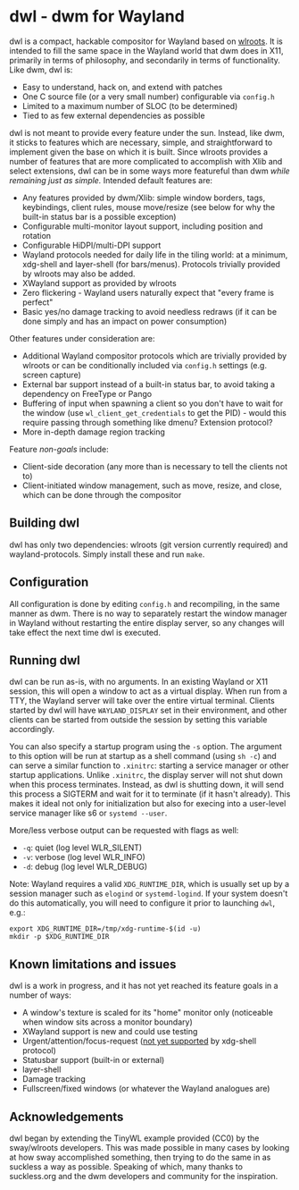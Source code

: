 # dwl - dwm for Wayland

dwl is a compact, hackable compositor for Wayland based on [wlroots](https://github.com/swaywm/wlroots).  It is intended to fill the same space in the Wayland world that dwm does in X11, primarily in terms of philosophy, and secondarily in terms of functionality.  Like dwm, dwl is:

- Easy to understand, hack on, and extend with patches
- One C source file (or a very small number) configurable via `config.h`
- Limited to a maximum number of SLOC (to be determined)
- Tied to as few external dependencies as possible


dwl is not meant to provide every feature under the sun.  Instead, like dwm, it sticks to features which are necessary, simple, and straightforward to implement given the base on which it is built.  Since wlroots provides a number of features that are more complicated to accomplish with Xlib and select extensions, dwl can be in some ways more featureful than dwm *while remaining just as simple.*  Intended default features are:

- Any features provided by dwm/Xlib: simple window borders, tags, keybindings, client rules, mouse move/resize (see below for why the built-in status bar is a possible exception)
- Configurable multi-monitor layout support, including position and rotation
- Configurable HiDPI/multi-DPI support
- Wayland protocols needed for daily life in the tiling world: at a minimum, xdg-shell and layer-shell (for bars/menus).  Protocols trivially provided by wlroots may also be added.
- XWayland support as provided by wlroots
- Zero flickering - Wayland users naturally expect that "every frame is perfect"
- Basic yes/no damage tracking to avoid needless redraws (if it can be done simply and has an impact on power consumption)


Other features under consideration are:

- Additional Wayland compositor protocols which are trivially provided by wlroots or can be conditionally included via `config.h` settings (e.g. screen capture)
- External bar support instead of a built-in status bar, to avoid taking a dependency on FreeType or Pango
- Buffering of input when spawning a client so you don't have to wait for the window (use `wl_client_get_credentials` to get the PID) - would this require passing through something like dmenu?  Extension protocol?
- More in-depth damage region tracking


Feature *non-goals* include:

- Client-side decoration (any more than is necessary to tell the clients not to)
- Client-initiated window management, such as move, resize, and close, which can be done through the compositor


## Building dwl

dwl has only two dependencies: wlroots (git version currently required) and wayland-protocols.  Simply install these and run `make`.


## Configuration

All configuration is done by editing `config.h` and recompiling, in the same manner as dwm.  There is no way to separately restart the window manager in Wayland without restarting the entire display server, so any changes will take effect the next time dwl is executed.


## Running dwl

dwl can be run as-is, with no arguments. In an existing Wayland or X11 session, this will open a window to act as a virtual display.  When run from a TTY, the Wayland server will take over the entire virtual terminal.  Clients started by dwl will have `WAYLAND_DISPLAY` set in their environment, and other clients can be started from outside the session by setting this variable accordingly.

You can also specify a startup program using the `-s` option.  The argument to this option will be run at startup as a shell command (using `sh -c`) and can serve a similar function to `.xinitrc`: starting a service manager or other startup applications.  Unlike `.xinitrc`, the display server will not shut down when this process terminates.  Instead, as dwl is shutting down, it will send this process a SIGTERM and wait for it to terminate (if it hasn't already).  This makes it ideal not only for initialization but also for execing into a user-level service manager like s6 or `systemd --user`.

More/less verbose output can be requested with flags as well:

* `-q`: quiet (log level WLR_SILENT)
* `-v`: verbose (log level WLR_INFO)
* `-d`: debug (log level WLR_DEBUG)

Note: Wayland requires a valid `XDG_RUNTIME_DIR`, which is usually set up by a session manager such as `elogind` or `systemd-logind`.  If your system doesn't do this automatically, you will need to configure it prior to launching `dwl`, e.g.:

    export XDG_RUNTIME_DIR=/tmp/xdg-runtime-$(id -u)
    mkdir -p $XDG_RUNTIME_DIR


## Known limitations and issues

dwl is a work in progress, and it has not yet reached its feature goals in a number of ways:

- A window's texture is scaled for its "home" monitor only (noticeable when window sits across a monitor boundary)
- XWayland support is new and could use testing
- Urgent/attention/focus-request ([not yet supported](https://gitlab.freedesktop.org/wayland/wayland-protocols/-/merge_requests/9) by xdg-shell protocol)
- Statusbar support (built-in or external)
- layer-shell
- Damage tracking
- Fullscreen/fixed windows (or whatever the Wayland analogues are)


## Acknowledgements

dwl began by extending the TinyWL example provided (CC0) by the sway/wlroots developers.  This was made possible in many cases by looking at how sway accomplished something, then trying to do the same in as suckless a way as possible.  Speaking of which, many thanks to suckless.org and the dwm developers and community for the inspiration.
